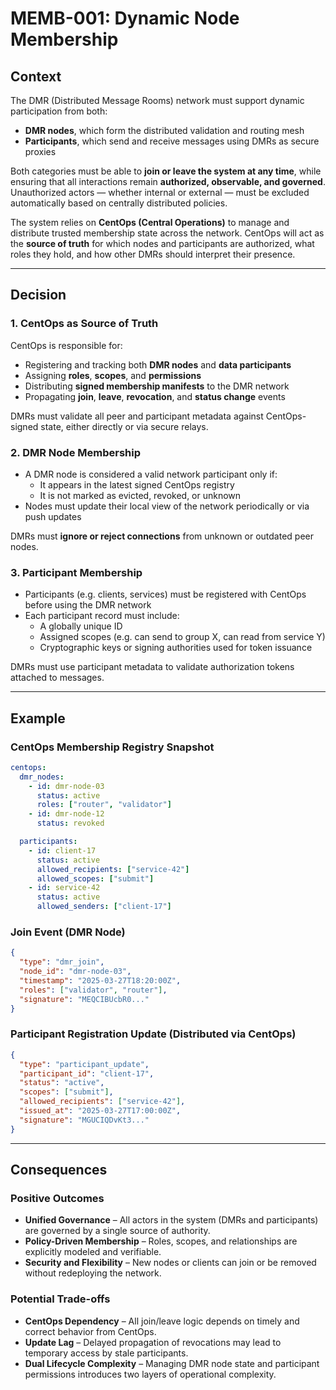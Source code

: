 # MEMB-001: Dynamic Node Membership

## Context

The DMR (Distributed Message Rooms) network must support dynamic participation from both:

- **DMR nodes**, which form the distributed validation and routing mesh
- **Participants**, which send and receive messages using DMRs as secure proxies

Both categories must be able to **join or leave the system at any time**, while ensuring that all interactions remain **authorized, observable, and governed**. Unauthorized actors — whether internal or external — must be excluded automatically based on centrally distributed policies.

The system relies on **CentOps (Central Operations)** to manage and distribute trusted membership state across the network. CentOps will act as the **source of truth** for which nodes and participants are authorized, what roles they hold, and how other DMRs should interpret their presence.

---

## Decision

### 1. CentOps as Source of Truth

CentOps is responsible for:

- Registering and tracking both **DMR nodes** and **data participants**
- Assigning **roles**, **scopes**, and **permissions**
- Distributing **signed membership manifests** to the DMR network
- Propagating **join**, **leave**, **revocation**, and **status change** events

DMRs must validate all peer and participant metadata against CentOps-signed state, either directly or via secure relays.

### 2. DMR Node Membership

- A DMR node is considered a valid network participant only if:
  - It appears in the latest signed CentOps registry
  - It is not marked as evicted, revoked, or unknown
- Nodes must update their local view of the network periodically or via push updates

DMRs must **ignore or reject connections** from unknown or outdated peer nodes.

### 3. Participant Membership

- Participants (e.g. clients, services) must be registered with CentOps before using the DMR network
- Each participant record must include:
  - A globally unique ID
  - Assigned scopes (e.g. can send to group X, can read from service Y)
  - Cryptographic keys or signing authorities used for token issuance

DMRs must use participant metadata to validate authorization tokens attached to messages.

---

## Example

### CentOps Membership Registry Snapshot

```yaml
centops:
  dmr_nodes:
    - id: dmr-node-03
      status: active
      roles: ["router", "validator"]
    - id: dmr-node-12
      status: revoked

  participants:
    - id: client-17
      status: active
      allowed_recipients: ["service-42"]
      allowed_scopes: ["submit"]
    - id: service-42
      status: active
      allowed_senders: ["client-17"]
```

### Join Event (DMR Node)

```json
{
  "type": "dmr_join",
  "node_id": "dmr-node-03",
  "timestamp": "2025-03-27T18:20:00Z",
  "roles": ["validator", "router"],
  "signature": "MEQCIBUcbR0..."
}
```

### Participant Registration Update (Distributed via CentOps)

```json
{
  "type": "participant_update",
  "participant_id": "client-17",
  "status": "active",
  "scopes": ["submit"],
  "allowed_recipients": ["service-42"],
  "issued_at": "2025-03-27T17:00:00Z",
  "signature": "MGUCIQDvKt3..."
}
```

---

## Consequences

### **Positive Outcomes**

- **Unified Governance** – All actors in the system (DMRs and participants) are governed by a single source of authority.
- **Policy-Driven Membership** – Roles, scopes, and relationships are explicitly modeled and verifiable.
- **Security and Flexibility** – New nodes or clients can join or be removed without redeploying the network.

### **Potential Trade-offs**

- **CentOps Dependency** – All join/leave logic depends on timely and correct behavior from CentOps.
- **Update Lag** – Delayed propagation of revocations may lead to temporary access by stale participants.
- **Dual Lifecycle Complexity** – Managing DMR node state and participant permissions introduces two layers of operational complexity.
